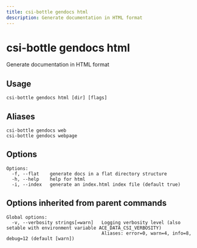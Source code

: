 ```yaml
---
title: csi-bottle gendocs html
description: Generate documentation in HTML format
---
```


<!--
This documentation is auto generated by a script.
Please do not edit this file directly.
-->

<!-- markdownlint-disable-next-line single-title -->
# csi-bottle gendocs html

Generate documentation in HTML format

## Usage

```plaintext
csi-bottle gendocs html [dir] [flags]
```

## Aliases

```plaintext
csi-bottle gendocs web
csi-bottle gendocs webpage
```

## Options

```plaintext
Options:
  -f, --flat    generate docs in a flat directory structure
  -h, --help    help for html
  -i, --index   generate an index.html index file (default true)
```

## Options inherited from parent commands

```plaintext
Global options:
  -v, --verbosity strings[=warn]   Logging verbosity level (also setable with environment variable ACE_DATA_CSI_VERBOSITY)
                                   Aliases: error=0, warn=4, info=8, debug=12 (default [warn])
```
